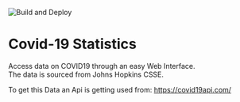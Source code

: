 ![Build and Deploy](https://github.com/MikevPeeren/Covid19-Statistics/workflows/Build%20and%20Deploy/badge.svg)

# Covid-19 Statistics

Access data on COVID19 through an easy Web Interface.  
The data is sourced from Johns Hopkins CSSE.

To get this Data an Api is getting used from: https://covid19api.com/
